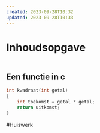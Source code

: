 ```yaml
---
created: 2023-09-28T10:32
updated: 2023-09-28T10:33
---
```

# Inhoudsopgave
```toc
```

## Een functie in c
```c
int kwadraat(int getal)
{
	int toekomst = getal * getal;
	return uitkomst;
}
```

#Huiswerk 